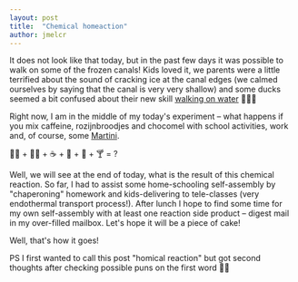 ```yaml
---
layout: post
title:  "Chemical homeaction"
author: jmelcr
---
```


It does not look like that today, but in the past few days
it was possible to walk on some of the frozen canals!
Kids loved it,
we parents were a little terrified about the sound of cracking ice at the canal edges
(we calmed ourselves by saying that the canal is very very shallow)
and some ducks seemed a bit confused about their new skill
[walking on water](https://jmelcr.tumblr.com/post/641378600731443200/miracleduck-walk-on-water-miracle-performed-by) 🦆🧊😃

Right now, I am in the middle of my today's experiment –
what happens if you mix caffeine, rozijnbroodjes and chocomel 
with school activities, work and, of course, some [Martini](http://cgmartini.nl/).

👨‍💻 + 🧑‍🏫 + ☕️ + 🧇 + 🧋 + 🍸 = ?

Well, we will see at the end of today, 
what is the result of this chemical reaction.
So far, 
I had to assist some home-schooling self-assembly 
by "chaperoning" homework 
and kids-delivering to tele-classes (very endothermal transport process!). 
After lunch I hope to find some time for my own self-assembly
with at least one reaction side product –
digest mail in my over-filled mailbox.
Let's hope it will be a piece of cake!


Well, that's how it goes! 


PS I first wanted to call this post "homical reaction"
but got second thoughts after checking possible puns on the first word 😬😉
